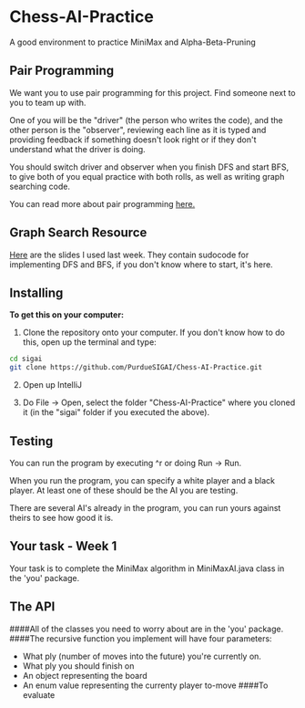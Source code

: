# Chess-AI-Practice
A good environment to practice MiniMax and Alpha-Beta-Pruning

## Pair Programming
We want you to use pair programming for this project. Find someone next to you to team up with.

One of you will be the "driver" (the person who writes the code), and the other person is the "observer", reviewing each line as it is typed and providing feedback if something doesn't look right or if they don't understand what the driver is doing.

You should switch driver and observer when you finish DFS and start BFS, to give both of you equal practice with both rolls, as well as writing graph searching code.

You can read more about pair programming [here.](https://en.wikipedia.org/wiki/Pair_programming)

## Graph Search Resource
[Here](https://docs.google.com/presentation/d/1eASDi99BBHW2Rq1y1On0kcTI53h3Udsp7YOGrS35NVo/edit?usp=sharing) are the slides I used last week. They contain sudocode for implementing DFS and BFS, if you don't know where to start, it's here. 

## Installing
**To get this on your computer:**

1) Clone the repository onto your computer. If you don't know how to do this, open up the terminal and type:

```bash
cd sigai
git clone https://github.com/PurdueSIGAI/Chess-AI-Practice.git
```

2) Open up IntelliJ

3) Do File -> Open, select the folder "Chess-AI-Practice" where you cloned it (in the "sigai" folder if you executed the above).

## Testing
You can run the program by executing ^r or doing Run -> Run.

When you run the program, you can specify a white player and a black player. At least one of these should be the AI you are testing.

There are several AI's already in the program, you can run yours against theirs to see how good it is.

## Your task - Week 1
Your task is to complete the MiniMax algorithm in MiniMaxAI.java class in the 'you' package.
## The API
####All of the classes you need to worry about are in the 'you' package.
####The recursive function you implement will have four parameters:
* What ply (number of moves into the future) you're currently on.
* What ply you should finish on
* An object representing the board
* An enum value representing the currenty player to-move
####To evaluate 
